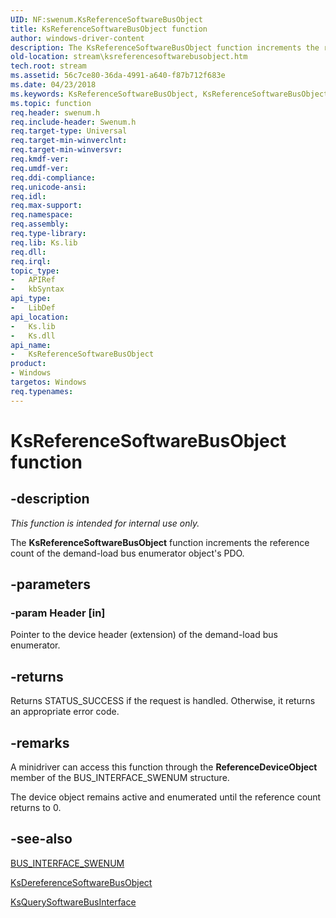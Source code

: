 ```yaml
---
UID: NF:swenum.KsReferenceSoftwareBusObject
title: KsReferenceSoftwareBusObject function
author: windows-driver-content
description: The KsReferenceSoftwareBusObject function increments the reference count of the demand-load bus enumerator object's PDO.
old-location: stream\ksreferencesoftwarebusobject.htm
tech.root: stream
ms.assetid: 56c7ce80-36da-4991-a640-f87b712f683e
ms.date: 04/23/2018
ms.keywords: KsReferenceSoftwareBusObject, KsReferenceSoftwareBusObject function [Streaming Media Devices], ksfunc_38a63d2d-e988-474d-890b-dd9a2aeeaff4.xml, stream.ksreferencesoftwarebusobject, swenum/KsReferenceSoftwareBusObject
ms.topic: function
req.header: swenum.h
req.include-header: Swenum.h
req.target-type: Universal
req.target-min-winverclnt: 
req.target-min-winversvr: 
req.kmdf-ver: 
req.umdf-ver: 
req.ddi-compliance: 
req.unicode-ansi: 
req.idl: 
req.max-support: 
req.namespace: 
req.assembly: 
req.type-library: 
req.lib: Ks.lib
req.dll: 
req.irql: 
topic_type:
-	APIRef
-	kbSyntax
api_type:
-	LibDef
api_location:
-	Ks.lib
-	Ks.dll
api_name:
-	KsReferenceSoftwareBusObject
product:
- Windows
targetos: Windows
req.typenames: 
---
```


# KsReferenceSoftwareBusObject function


## -description


<i>This function is intended for internal use only.</i>

The <b>KsReferenceSoftwareBusObject</b> function increments the reference count of the demand-load bus enumerator object's PDO. 


## -parameters




### -param Header [in]

Pointer to the device header (extension) of the demand-load bus enumerator.


## -returns



Returns STATUS_SUCCESS if the request is handled. Otherwise, it returns an appropriate error code.




## -remarks



A minidriver can access this function through the <b>ReferenceDeviceObject</b> member of the BUS_INTERFACE_SWENUM structure.

The device object remains active and enumerated until the reference count returns to 0.




## -see-also




<a href="https://msdn.microsoft.com/library/windows/hardware/ff557589">BUS_INTERFACE_SWENUM</a>



<a href="https://msdn.microsoft.com/library/windows/hardware/ff561678">KsDereferenceSoftwareBusObject</a>



<a href="https://msdn.microsoft.com/library/windows/hardware/ff566749">KsQuerySoftwareBusInterface</a>
 

 

